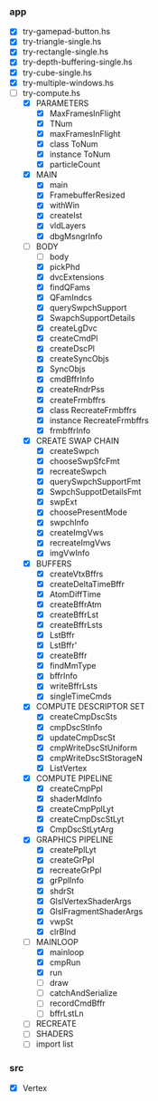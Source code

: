### app

* [x] try-gamepad-button.hs
* [x] try-triangle-single.hs
* [x] try-rectangle-single.hs
* [x] try-depth-buffering-single.hs
* [x] try-cube-single.hs
* [x] try-multiple-windows.hs
* [ ] try-compute.hs
    + [x] PARAMETERS
        - [x] MaxFramesInFlight
        - [x] TNum
        - [x] maxFramesInFlight
        - [x] class ToNum
        - [x] instance ToNum
        - [x] particleCount
    + [x] MAIN
        - [x] main
        - [x] FramebufferResized
        - [x] withWin
        - [x] createIst
        - [x] vldLayers
        - [x] dbgMsngrInfo
    + [ ] BODY
        - [ ] body
        - [x] pickPhd
        - [x] dvcExtensions
        - [x] findQFams
        - [x] QFamIndcs
        - [x] querySwpchSupport
        - [x] SwapchSupportDetails
        - [x] createLgDvc
        - [x] createCmdPl
        - [x] createDscPl
        - [x] createSyncObjs
        - [x] SyncObjs
        - [x] cmdBffrInfo
        - [x] createRndrPss
        - [x] createFrmbffrs
        - [x] class RecreateFrmbffrs
        - [x] instance RecreateFrmbffrs
        - [x] frmbffrInfo
    + [x] CREATE SWAP CHAIN
        - [x] createSwpch
        - [x] chooseSwpSfcFmt
        - [x] recreateSwpch
        - [x] querySwpchSupportFmt
        - [x] SwpchSuppotDetailsFmt
        - [x] swpExt
        - [x] choosePresentMode
        - [x] swpchInfo
        - [x] createImgVws
        - [x] recreateImgVws
        - [x] imgVwInfo
    + [x] BUFFERS
        - [x] createVtxBffrs
        - [x] createDeltaTimeBffr
        - [x] AtomDiffTime
        - [x] createBffrAtm
        - [x] createBffrLst
        - [x] createBffrLsts
        - [x] LstBffr
        - [x] LstBffr'
        - [x] createBffr
        - [x] findMmType
        - [x] bffrInfo
        - [x] writeBffrLsts
        - [x] singleTimeCmds
    + [x] COMPUTE DESCRIPTOR SET
        - [x] createCmpDscSts
        - [x] cmpDscStInfo
        - [x] updateCmpDscSt
        - [x] cmpWriteDscStUniform
        - [x] cmpWriteDscStStorageN
        - [x] ListVertex
    + [x] COMPUTE PIPELINE
        - [x] createCmpPpl
        - [x] shaderMdInfo
        - [x] createCmpPplLyt
        - [x] createCmpDscStLyt
        - [x] CmpDscStLytArg
    + [x] GRAPHICS PIPELINE
        - [x] createPplLyt
        - [x] createGrPpl
        - [x] recreateGrPpl
        - [x] grPplInfo
        - [x] shdrSt
        - [x] GlslVertexShaderArgs
        - [x] GlslFragmentShaderArgs
        - [x] vwpSt
        - [x] clrBlnd
    + [ ] MAINLOOP
        - [x] mainloop
        - [x] cmpRun
        - [x] run
        - [ ] draw
        - [ ] catchAndSerialize
        - [ ] recordCmdBffr
        - [ ] bffrLstLn
    + [ ] RECREATE
    + [ ] SHADERS
    + [ ] import list

### src

* [x] Vertex
